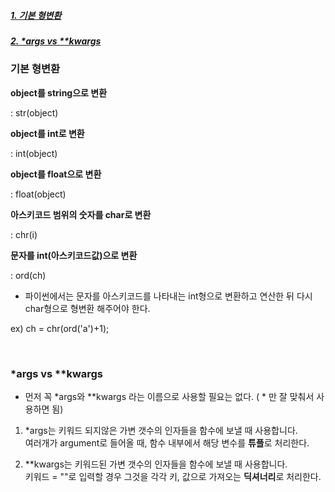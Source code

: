 ##### [1. 기본 형변환](#기본-형변환)
##### [2. *args vs **kwargs](#*args-vs-**kwargs)


### 기본 형변환

**object를 string으로 변환**

: str(object)


**object를 int로 변환**

: int(object)


**object를 float으로 변환**

: float(object)


**아스키코드 범위의 숫자를 char로 변환**

: chr(i)


**문자를 int(아스키코드값)으로 변환**

: ord(ch)


- 파이썬에서는 문자를 아스키코드를 나타내는 int형으로 변환하고 연산한 뒤 다시 char형으로 형변환 해주어야 한다.

ex) ch = chr(ord('a')+1);

<br>

### *args vs **kwargs

* 먼저 꼭 *args와 **kwargs 라는 이름으로 사용할 필요는 없다.  ( * 만 잘 맞춰서 사용하면 됨)

1. *args는 키워드 되지않은 가변 갯수의 인자들을 함수에 보낼 때 사용합니다. <br>
   여러개가 argument로 들어올 때, 함수 내부에서 해당 변수를 **튜플**로 처리한다.
   
2. **kwargs는 키워드된 가변 갯수의 인자들을 함수에 보낼 때 사용합니다. <br>
   키워드 = ""로 입력할 경우 그것을 각각 키, 값으로 가져오는 **딕셔너리**로 처리한다.
